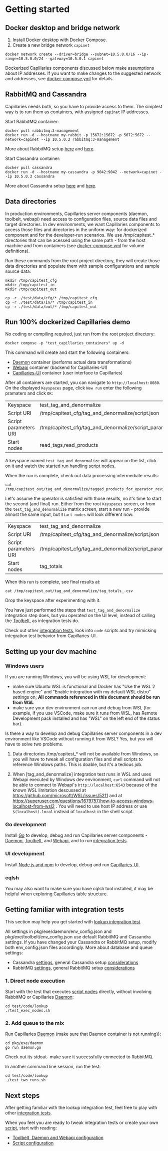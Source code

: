 # Getting started

## Docker desktop and bridge network

1. Install Docker desktop with Docker Compose.
2. Create a new bridge network `capinet`
```
docker network create --driver=bridge --subnet=10.5.0.0/16 --ip-range=10.5.0.0/24 --gateway=10.5.0.1 capinet
```
Dockerized Capillaries components discussed below make assumptions about IP addresses. If you want to make changes to the suggested network and addresses, see [docker-compose.yml](../docker-compose.yml) for details.

## RabbitMQ and Cassandra

Capillaries needs both, so you have to provide access to them. The simplest way is to run them as containers, with assigned `capinet` IP addresses.

Start RabbitMQ container:

```
docker pull rabbitmq:3-management 
docker run -d --hostname my-rabbit -p 15672:15672 -p 5672:5672 --network=capinet --ip 10.5.0.2 rabbitmq:3-management
```

More about RabbitMQ setup [here](binconfig.md#amqp) and [here](glossary.md#rabbitmq-setup).

Start Cassandra container:
```
docker pull cassandra 
docker run -d --hostname my-cassandra -p 9042:9042 --network=capinet --ip 10.5.0.3 cassandra
```

More about Cassandra setup [here](binconfig.md#cassandra) and [here](glossary.md#cassandra-setup).

## Data directories

In production environments, Capillaries server components (daemon, toolbelt, webapi) need access to configuration files, source data files and target directories. In dev environments, we want Capillaries components to access those files and directories in the uniform way: for dockerized component and for the developer-run scenarios. We use /tmp/capitest_* directories that can be acessed using the same path - from the host machine and from containers (see [docker-compose.yml](../docker-compose.yml) for volume definitions). 

Run these commands from the root project directory, they will create those data directories and populate them with sample configurations and sample source data:

```
mkdir /tmp/capitest_cfg
mkdir /tmp/capitest_in
mkdir /tmp/capitest_out

cp -r ./test/data/cfg/* /tmp/capitest_cfg
cp -r ./test/data/in/* /tmp/capitest_in
cp -r ./test/data/out/* /tmp/capitest_out
```

## Run 100% dockerized Capillaries demo

No coding or compiling required, just run from the root project directory:

```
docker compose -p "test_capillaries_containers" up -d
```

This command will create and start the following containers:
- [Daemon](glossary.md#daemon) container (performs actual data transformations)
- [Webapi](glossary.md#webapi) container (backend for Capillaries-UI) 
- [Capillaries-UI](glossary.md#capillaries-ui) container (user interface to Capillaries)

After all containers are started, you can navigate to `http://localhost:8080`. On the displayed `Keyspaces` page, click `New run` enter the following pramaters and click `OK`:

| | |
|- | - |
| Keyspace | test_tag_and_denormalize |
| Script URI |/tmp/capitest_cfg/tag_and_denormalize/script.json |
| Script parameters URI | /tmp/capitest_cfg/tag_and_denormalize/script_params_two_runs.json |
| Start nodes |	read_tags,read_products |

A keyspace named `test_tag_and_denormalize` will appear on the list, click on it and watch the started [run](glossary.md#run) handling [script nodes](glossary.md#script-node).

When the run is complete, check out data processing intermediate results:
```
cat /tmp/capitest_out/tag_and_denormalize/tagged_products_for_operator_review.csv
```

Let's assume the operator is satisfied with those results, no it's time to start the second (and final) run. Either from the root `Keyspaces` screen, or from the `test_tag_and_denormalize` matrix screen, start a new run - provide almost the same input, but `Start nodes` will look different now:

| | |
|- | - |
| Keyspace | test_tag_and_denormalize |
| Script URI |/tmp/capitest_cfg/tag_and_denormalize/script.json |
| Script parameters URI | /tmp/capitest_cfg/tag_and_denormalize/script_params_two_runs.json |
| Start nodes |	tag_totals |

When this run is complete, see final results at:
```
cat /tmp/capitest_out/tag_and_denormalize/tag_totals_.csv
```

Drop the keyspace after experimenting with it. 

You have just performed the steps that `test_tag_and_denormalize` integration step does, but you operated on the UI level, instead of calling the [Toolbelt](glossary.md#toolbelt), as integration tests do.

Check out other [integration tests](testing.md#integration-tests), look into `code` scripts and try mimicking integration test behavior from Capillaries-UI.

## Setting up your dev machine

### Windows users

If you are running Windows, you will be using WSL for development:
- make sure Ubuntu WSL is functional and Docker has "Use the WSL 2 based engine" and "Enable integration with my default WSL distro" settings on; **All commands referenced in this document should be run from WSL**
- make sure your dev environment can run and debug from WSL (for example, if you use VSCode, make sure it runs from WSL, has Remote Development pack installed and has "WSL" on the left end of the status bar).

Is there a way to develop and debug Capillaries server components in a dev environment like VSCode without running it from WSL? Yes, but you will have to solve two problems.

1. Data directories /tmp/capitest_* will not be available from Windows, so you will have to tweak all configuration files and shell scripts to reference Windows paths. This is doable, but it's a tedious job.

2. When [tag_and_denormalize] integration test runs in WSL and uses Webapi executed by Windows dev environment, `curl` command will not be able to connect to Webapi's `http://localhost:6543` because of the known WSL limitation descussed at https://github.com/microsoft/WSL/issues/5211 and at https://superuser.com/questions/1679757/how-to-access-windows-localhost-from-wsl2 . You will need to use host IP address or use `$(localhost).local` instead of `localhost` in the shell script.

### Go development    

Install [Go](https://go.dev) to develop, debug and run Capillaries server components - [Daemon](glossary.md#daemon), [Toolbelt](glossary.md#toolbelt), and [Webapi](glossary.md#webapi), and to run [integration tests](testing.md#integration-tests).

### UI development

Install [Node.js and npm](https://docs.npmjs.com/) to develop, debug and run [Capillaries-UI](glossary.md#capillaries-ui).

### cqlsh

You may also want to make sure you have cqlsh tool installed, it may be helpful when exploring Capillaries table structure.

## Getting familiar with integration tests

This section may help you get started with [lookup integration test](../test/code/lookup/README.md).

All settings in pkg/exe/daemon/env_config.json and pkg/exe/toolbelt/env_config.json use default RabbitMQ and Cassandra settings. If you have changed your Cassandra or RabbitMQ setup, modify both env_config.json files accordingly. More about database and queue settings:
- Cassandra [settings](binconfig.md#cassandra), general Cassandra setup [considerations](glossary.md#cassandra-setup)
- RabbitMQ [settings](binconfig.md#amqp), general RabbitMQ setup [considerations](glossary.md#rabbitmq-setup)

### 1. Direct node execution

Start with the test that executes [script nodes](glossary.md#script-node) directly, without involving RabbitMQ or Capillaries [Daemon](glossary.md#daemon):

```
cd test/code/lookup
./test_exec_nodes.sh
```

### 2. Add queue to the mix

Run Capillaries [Daemon](glossary.md#daemon) (make sure that Daemon container is not running)):

```
cd pkg/exe/daemon
go run daemon.go
```

Check out its stdout- make sure it successfully connected to RabbitMQ.

In another command line session, run the test:

```
cd test/code/lookup
./test_two_runs.sh
```

## Next steps

After getting familiar with the lookup integration test, feel free to play with other [integration tests](testing.md#integration-tests).

When you feel you are ready to tweak integration tests or create your own [script](glossary.md#script), start with reading:
- [Toolbelt, Daemon and Webapi configuration](binconfig.md)
- [Script configuration](scriptconfig.md)
